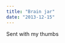 ```yaml
---
title: "Brain jar"
date: "2013-12-15"
---
```


<div class="content">
<p>Sent with my thumbs</p>
<p><a href="assets/94-photo.jpg" target="_blank"> <img alt="" src="/preposterous/assets/94-photo.jpg"/> </a></p>
</div>
